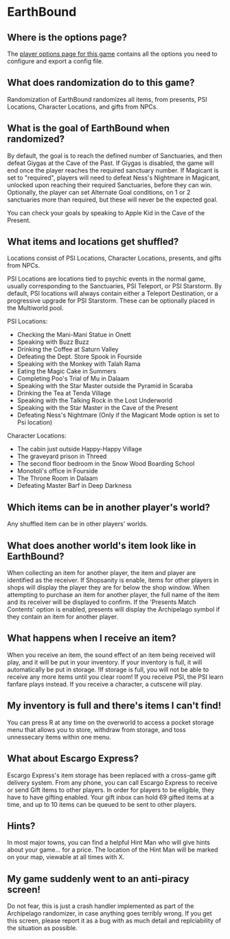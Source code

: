 # EarthBound

## Where is the options page?

The [player options page for this game](../player-options) contains all the options you need to configure and export a config file.

## What does randomization do to this game?

Randomization of EarthBound randomizes all items, from presents, PSI Locations, Character Locations, and gifts from NPCs.

## What is the goal of EarthBound when randomized?
By default, the goal is to reach the defined number of Sanctuaries, and then defeat Giygas at the Cave of the Past.
If Giygas is disabled, the game will end once the player reaches the required sanctuary number.
If Magicant is set to "required", players will need to defeat Ness's Nightmare in Magicant, unlocked upon reaching their required
Sanctuaries, before they can win.
Optionally, the player can set Alternate Goal conditions, on 1 or 2 sanctuaries more than required, but these will never be the expected
goal.

You can check your goals by speaking to Apple Kid in the Cave of the Present.


## What items and locations get shuffled?

Locations consist of PSI Locations, Character Locations, presents, and gifts from NPCs.

PSI Locations are locations tied to psychic events in the normal game, usually corresponding to the Sanctuaries, PSI Teleport, or PSI Starstorm.
By default, PSI locations will always contain either a Teleport Destination, or a progressive upgrade for PSI Starstorm. These can be optionally placed
in the Multiworld pool.

PSI Locations:
- Checking the Mani-Mani Statue in Onett
- Speaking with Buzz Buzz
- Drinking the Coffee at Saturn Valley
- Defeating the Dept. Store Spook in Fourside
- Speaking with the Monkey with Talah Rama
- Eating the Magic Cake in Summers
- Completing Poo's Trial of Mu in Dalaam
- Speaking with the Star Master outside the Pyramid in Scaraba
- Drinking the Tea at Tenda Village
- Speaking with the Talking Rock in the Lost Underworld
- Speaking with the Star Master in the Cave of the Present
- Defeating Ness's Nightmare (Only if the Magicant Mode option is set to Psi location)

Character Locations:
 - The cabin just outside Happy-Happy Village
 - The graveyard prison in Threed
 - The second floor bedroom in the Snow Wood Boarding School
 - Monotoli's office in Fourside
 - The Throne Room in Dalaam
 - Defeating Master Barf in Deep Darkness


## Which items can be in another player's world?

Any shuffled item can be in other players' worlds.

## What does another world's item look like in EarthBound?
When collecting an item for another player, the item and player are identified as the receiver. If Shopsanity is enable, items for other players
in shops will display the player they are for below the shop window. When attempting to purchase an item for another player, the full name of the item and its receiver
will be displayed to confirm. If the 'Presents Match Contents' option is enabled, presents will display the Archipelago symbol if they contain an item for another player.

## What happens when I receive an item?
When you receive an item, the sound effect of an item being received will play, and it will be put in your inventory. If your inventory is full, it will automatically be put in storage.
!If storage is full, you will not be able to receive any more items until you clear room! If you receive PSI, the PSI learn fanfare plays instead. If you receive a character, a cutscene
will play.


## My inventory is full and there's items I can't find!
You can press R at any time on the overworld to access a pocket storage menu that allows you to store, withdraw from storage, and toss unnessecary items within one menu.

## What about Escargo Express? ##
Escargo Express's item storage has been replaced with a cross-game gift delivery system. From any phone, you can call Escargo Express to receive or send Gift items to other players.
In order for players to be eligible, they have to have gifting enabled. Your gift inbox can hold 69 gifted items at a time, and up to 10 items can be queued to be sent to other players.

## Hints? ##
In most major towns, you can find a helpful Hint Man who will give hints about your game... for a price.
The location of the Hint Man will be marked on your map, viewable at all times with X.

## My game suddenly went to an anti-piracy screen! ##
Do not fear, this is just a crash handler implemented as part of the Archipelago randomizer, in case anything goes terribly wrong.
If you get this screen, please report it as a bug with as much detail and replciability of the situation as possible.